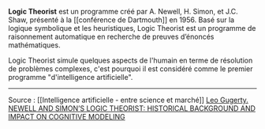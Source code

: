 **Logic Theorist** est un programme créé par A. Newell, H. Simon, et J.C. Shaw, présenté à la [[conférence de Dartmouth]] en 1956. Basé sur la logique symbolique et les heuristiques, Logic Theorist est un programme de raisonnement automatique en recherche de preuves d’énoncés mathématiques.

Logic Theorist simule quelques aspects de l'humain en terme de résolution de problèmes complexes, c'est pourquoi il est considéré comme le premier programme "d'intelligence artificielle".

---
Source :
[[Intelligence artificielle - entre science et marché]]
[Leo Gugerty. NEWELL AND SIMON’S LOGIC THEORIST: HISTORICAL BACKGROUND AND IMPACT ON COGNITIVE MODELING](https://www.researchgate.net/publication/276216226_Newell_and_Simon's_Logic_Theorist_Historical_Background_and_Impact_on_Cognitive_Modeling)
